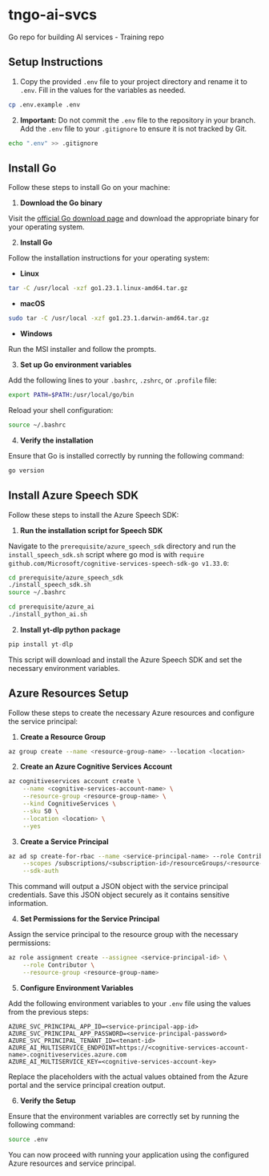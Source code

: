 # tngo-ai-svcs
Go repo for building AI services - Training repo

## Setup Instructions

1. Copy the provided `.env` file to your project directory and rename it to `.env`. Fill in the values for the variables as needed.

```sh
cp .env.example .env
```

2. **Important:** Do not commit the `.env` file to the repository in your branch. Add the `.env` file to your `.gitignore` to ensure it is not tracked by Git.

```sh
echo ".env" >> .gitignore
```

## Install Go

Follow these steps to install Go on your machine:

1. **Download the Go binary**

Visit the [official Go download page](https://golang.org/dl/) and download the appropriate binary for your operating system.

2. **Install Go**

Follow the installation instructions for your operating system:

- **Linux**

```sh
tar -C /usr/local -xzf go1.23.1.linux-amd64.tar.gz
```

- **macOS**

```sh
sudo tar -C /usr/local -xzf go1.23.1.darwin-amd64.tar.gz
```

- **Windows**

Run the MSI installer and follow the prompts.

3. **Set up Go environment variables**

Add the following lines to your `.bashrc`, `.zshrc`, or `.profile` file:

```sh
export PATH=$PATH:/usr/local/go/bin
```

Reload your shell configuration:

```sh
source ~/.bashrc
```

4. **Verify the installation**

Ensure that Go is installed correctly by running the following command:

```sh
go version
```

## Install Azure Speech SDK

Follow these steps to install the Azure Speech SDK:

1. **Run the installation script for Speech SDK**

Navigate to the `prerequisite/azure_speech_sdk` directory and run the `install_speech_sdk.sh` script where go mod is with `require github.com/Microsoft/cognitive-services-speech-sdk-go v1.33.0`:

```sh
cd prerequisite/azure_speech_sdk
./install_speech_sdk.sh
source ~/.bashrc

cd prerequisite/azure_ai
./install_python_ai.sh
```

2. **Install yt-dlp python package**
```python
pip install yt-dlp
```

This script will download and install the Azure Speech SDK and set the necessary environment variables.

## Azure Resources Setup

Follow these steps to create the necessary Azure resources and configure the service principal:

1. **Create a Resource Group**

```sh
az group create --name <resource-group-name> --location <location>
```

2. **Create an Azure Cognitive Services Account**

```sh
az cognitiveservices account create \
    --name <cognitive-services-account-name> \
    --resource-group <resource-group-name> \
    --kind CognitiveServices \
    --sku S0 \
    --location <location> \
    --yes
```

3. **Create a Service Principal**

```sh
az ad sp create-for-rbac --name <service-principal-name> --role Contributor \
    --scopes /subscriptions/<subscription-id>/resourceGroups/<resource-group-name> \
    --sdk-auth
```

This command will output a JSON object with the service principal credentials. Save this JSON object securely as it contains sensitive information.

4. **Set Permissions for the Service Principal**

Assign the service principal to the resource group with the necessary permissions:

```sh
az role assignment create --assignee <service-principal-id> \
    --role Contributor \
    --resource-group <resource-group-name>
```

5. **Configure Environment Variables**

Add the following environment variables to your `.env` file using the values from the previous steps:

```properties
AZURE_SVC_PRINCIPAL_APP_ID=<service-principal-app-id>
AZURE_SVC_PRINCIPAL_APP_PASSWORD=<service-principal-password>
AZURE_SVC_PRINCIPAL_TENANT_ID=<tenant-id>
AZURE_AI_MULTISERVICE_ENDPOINT=https://<cognitive-services-account-name>.cognitiveservices.azure.com
AZURE_AI_MULTISERVICE_KEY=<cognitive-services-account-key>
```

Replace the placeholders with the actual values obtained from the Azure portal and the service principal creation output.

6. **Verify the Setup**

Ensure that the environment variables are correctly set by running the following command:

```sh
source .env
```

You can now proceed with running your application using the configured Azure resources and service principal.